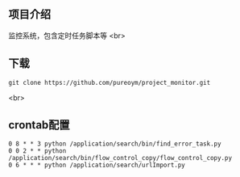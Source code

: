 ## 项目介绍
监控系统，包含定时任务脚本等
\<br>

## 下载
```
git clone https://github.com/pureoym/project_monitor.git
```
\<br>

## crontab配置
```
0 8 * * 3 python /application/search/bin/find_error_task.py
0 0 2 * * python /application/search/bin/flow_control_copy/flow_control_copy.py
0 6 * * * python /application/search/urlImport.py
```
